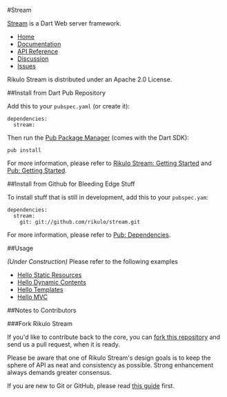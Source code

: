 #Stream

[Stream](http://rikulo.org) is a Dart Web server framework.

* [Home](http://rikulo.org)
* [Documentation](http://docs.rikulo.org/stream)
* [API Reference](http://api.rikulo.org/stream/latest)
* [Discussion](http://stackoverflow.com/questions/tagged/rikulo-stream)
* [Issues](https://github.com/rikulo/stream/issues)

Rikulo Stream is distributed under an Apache 2.0 License.

##Install from Dart Pub Repository

Add this to your `pubspec.yaml` (or create it):

    dependencies:
      stream:

Then run the [Pub Package Manager](http://pub.dartlang.org/doc) (comes with the Dart SDK):

    pub install

For more information, please refer to [Rikulo Stream: Getting Started](http://docs.rikulo.org/stream/latest/Getting_Started/) and [Pub: Getting Started](http://pub.dartlang.org/doc).

##Install from Github for Bleeding Edge Stuff

To install stuff that is still in development, add this to your `pubspec.yam`:

    dependencies:
      stream:
        git: git://github.com/rikulo/stream.git

For more information, please refer to [Pub: Dependencies](http://pub.dartlang.org/doc/pubspec.html#dependencies).

##Usage

*(Under Construction)* Please refer to the following examples

* [Hello Static Resources](https://github.com/rikulo/stream/tree/master/example/hello-static)
* [Hello Dynamic Contents](https://github.com/rikulo/stream/tree/master/example/hello-dynamic)
* [Hello Templates](https://github.com/rikulo/stream/tree/master/example/hello-template)
* [Hello MVC](https://github.com/rikulo/stream/tree/master/example/hello-mvc)

##Notes to Contributors

###Fork Rikulo Stream

If you'd like to contribute back to the core, you can [fork this repository](https://help.github.com/articles/fork-a-repo) and send us a pull request, when it is ready.

Please be aware that one of Rikulo Stream's design goals is to keep the sphere of API as neat and consistency as possible. Strong enhancement always demands greater consensus.

If you are new to Git or GitHub, please read [this guide](https://help.github.com/) first.
